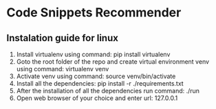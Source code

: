 # Code Snippets Recommender

## Instalation guide for linux
1. Install virtualenv using command: pip install virtualenv
2. Goto the root folder of the repo and create virtual environment venv using command: virtualenv venv
3. Activate venv using command: source venv/bin/activate 
4. Install all the dependencies: pip install -r ./requirements.txt 
5. After the installation of all the dependencies run command: ./run
6. Open web browser of your choice and enter url: 127.0.0.1